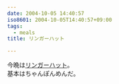 ```yaml
---
date: 2004-10-05 14:40:57
iso8601: 2004-10-05T14:40:57+09:00
tags:
  - meals
title: リンガーハット

---
```


<div class="entry-body">
  <p>今晩は<a href="http://www.ringerhut.co.jp">リンガーハット</a>。<br />
    基本はちゃんぽんめんだ。</p>
</div>
